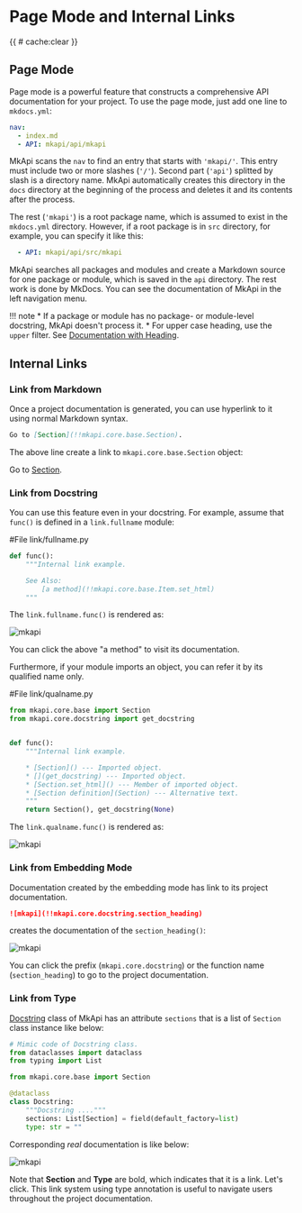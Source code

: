 # Page Mode and Internal Links

<style type="text/css">
<!--
.mkapi-node {
  border: 2px dashed #88AA88;
}
-->
</style>

{{ # cache:clear }}

## Page Mode

Page mode is a powerful feature that constructs a comprehensive API documentation for your project. To use the page mode, just add one line to `mkdocs.yml`:

~~~yaml
nav:
  - index.md
  - API: mkapi/api/mkapi
~~~

MkApi scans the `nav` to find an entry that starts with `'mkapi/'`. This entry must include two or more slashes (`'/'`). Second part (`'api'`) splitted by slash is a directory name. MkApi automatically creates this directory in the `docs` directory at the beginning of the process and deletes it and its contents after the process.

The rest (`'mkapi'`) is a root package name, which is assumed to exist in the `mkdocs.yml` directory. However, if a root package is in `src` directory, for example, you can specify it like this:

~~~yaml
  - API: mkapi/api/src/mkapi
~~~


MkApi searches all packages and modules and create a Markdown source for one package or module, which is saved in the `api` directory. The rest work is done by MkDocs. You can see the documentation of MkApi in the left navigation menu.

!!! note
    * If a package or module has no package- or module-level docstring, MkApi doesn't process it.
    * For upper case heading, use the `upper` filter. See [Documentation with Heading](../module/#documentation-with-heading).

## Internal Links

### Link from Markdown

Once a project documentation is generated, you can use hyperlink to it using normal Markdown syntax.

~~~markdown
Go to [Section](!!mkapi.core.base.Section).
~~~

The above line create a link to `mkapi.core.base.Section` object:

Go to [Section](mkapi.core.base.Section).

### Link from Docstring

You can use this feature even in your docstring. For example, assume that `func()` is defined in a `link.fullname` module:

#File link/fullname.py
~~~python
def func():
    """Internal link example.

    See Also:
        [a method](!!mkapi.core.base.Item.set_html)
    """
~~~

The `link.fullname.func()` is rendered as:

![mkapi](link.fullname.func)

You can click the above "a method" to visit its documentation.

Furthermore, if your module imports an object, you can refer it by its qualified name only.

#File link/qualname.py
~~~python
from mkapi.core.base import Section
from mkapi.core.docstring import get_docstring


def func():
    """Internal link example.

    * [Section]() --- Imported object.
    * [](get_docstring) --- Imported object.
    * [Section.set_html]() --- Member of imported object.
    * [Section definition](Section) --- Alternative text.
    """
    return Section(), get_docstring(None)
~~~

The `link.qualname.func()` is rendered as:

![mkapi](link.qualname.func)

### Link from Embedding Mode

Documentation created by the embedding mode has link to its project documentation.

~~~markdown
![mkapi](!!mkapi.core.docstring.section_heading)
~~~

creates the documentation of the `section_heading()`:

![mkapi](mkapi.core.docstring.section_heading)

You can click the prefix (`mkapi.core.docstring`) or the function name (`section_heading`) to go to the project documentation.


### Link from Type

[Docstring](mkapi.core.base.Docstring) class of MkApi has an attribute `sections` that is a list of `Section` class instance like below:

~~~python
# Mimic code of Docstring class.
from dataclasses import dataclass
from typing import List

from mkapi.core.base import Section

@dataclass
class Docstring:
    """Docstring ...."""
    sections: List[Section] = field(default_factory=list)
    type: str = ""
~~~

Corresponding *real* documentation is like below:

![mkapi](mkapi.core.base.Docstring)

Note that **Section** and **Type** are bold, which indicates that it is a link. Let's click. This link system using type annotation is useful to navigate users throughout the project documentation.
